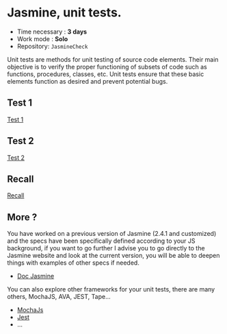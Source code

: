 # Jasmine, unit tests.

- Time necessary : **3 days**
- Work mode : **Solo**
- Repository: `JasmineCheck`

Unit tests are methods for unit testing of source code elements. Their main objective is to verify the proper functioning of subsets of code such as functions, procedures, classes, etc. Unit tests ensure that these basic elements function as desired and prevent potential bugs.

## Test 1

[Test 1](./3.1.Test1)

## Test 2

[Test 2](./3.2.Test2)

## Recall

[Recall](./3.3.Recall)

## More ?

You have worked on a previous version of Jasmine (2.4.1 and customized) and the specs have been specifically defined according to your JS background, if you want to go further I advise you to go directly to the Jasmine website and look at the current version, you will be able to deepen things with examples of other specs if needed.

- [Doc Jasmine](https://jasmine.github.io/)

You can also explore other frameworks for your unit tests, there are many others, MochaJS, AVA, JEST, Tape...

- [MochaJs](https://mochajs.org/)
- [Jest](https://jestjs.io/)
- ...
